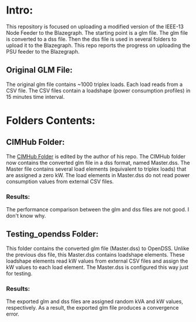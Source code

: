 # Intro:
This repository is focused on uploading a modified version of the IEEE-13 Node Feeder to the Blazegraph. The starting point is a glm file. The glm file is converted to a dss file. Then the dss file is used in several folders
to upload it to the Blazegraph. This repo reports the progress on uploading the PSU feeder to the Blazegraph.

## Original GLM File:

The original glm file contains ~1000 triplex loads. Each load reads from a CSV file. The CSV files contain a loadshape (power consumption profiles) in 15 minutes time interval.

# Folders Contents:

## CIMHub Folder:

The [CIMHub Folder](https://github.com/MidrarAdham/gld_dss_cim_conversion.git) is edited by the author of his repo. The CIMHub folder now contains the converted glm file in a dss format, named Master.dss. The Master file contains several load elements (equivalent to triplex loads) that are assigned a zero kW. The load elements in Master.dss do not read power consumption values from external CSV files. 

### Results:

The performance comparison between the glm and dss files are not good. I don't know why.

## Testing_opendss Folder:

This folder contains the converted glm file (Master.dss) to OpenDSS. Unlike the previous dss file, this Master.dss contains loadshape elements. These loadshape elements read kW values from external CSV files and assign the kW values to each load element. The Master.dss is configured this way just for testing. 

### Results:

The exported glm and dss files are assigned random kVA and kW values, respectively. As a result, the exported glm file produces a convergence error.